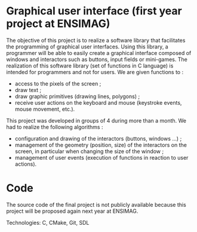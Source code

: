 # Graphical user interface (first year project at ENSIMAG)

The objective of this project is to realize a software library that facilitates the programming of graphical user interfaces.
Using this library, a programmer will be able to easily create a graphical interface composed of windows and interactors such as buttons, input fields or mini-games.
The realization of this software library (set of functions in C language) is intended for programmers and not for users.
We are given functions to :
- access to the pixels of the screen ;
- draw text ;
- draw graphic primitives (drawing lines, polygons) ;
- receive user actions on the keyboard and mouse (keystroke events, mouse movement, etc.).

This project was developed in groups of 4 during more than a month. We had to realize the following algorithms :
- configuration and drawing of the interactors (buttons, windows ...) ;
- management of the geometry (position, size) of the interactors on the screen, in particular when changing the size of the window ;
- management of user events (execution of functions in reaction to user actions).

# Code
The source code of the final project is not publicly available because this project will be proposed again next year at ENSIMAG.

Technologies: C, CMake, Git, SDL
